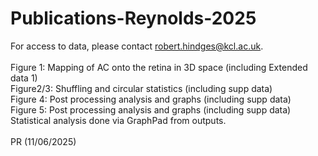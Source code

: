 # Publications-Reynolds-2025

For access to data, please contact robert.hindges@kcl.ac.uk.<br />
<br />
Figure 1: Mapping of AC onto the retina in 3D space (including Extended data 1)<br />
Figure2/3: Shuffling and circular statistics (including supp data) <br />
Figure 4: Post processing analysis and graphs (including supp data) <br />
Figure 5: Post processing analysis and graphs (including supp data) <br />
Statistical analysis done via GraphPad from outputs. <br />
<br />
PR (11/06/2025)
